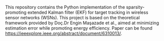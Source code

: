 This repository contains the Python implementation of the sparsity-promoting extended Kalman filter (EKF) for target tracking in wireless sensor networks (WSNs).
This project is based on the theoretical framework provided by Doç.Dr Engin Maşazade et al., aimed at minimizing estimation error while promoting energy efficiency.
Paper can be found https://ieeexplore.ieee.org/abstract/document/6310013/.
